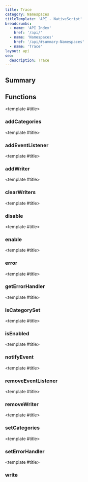 ```yaml
---
title: Trace
category: Namespaces
titleTemplate: 'API - NativeScript'
breadcrumbs:
  - name: 'API Index'
    href: '/api/'
  - name: 'Namespaces'
    href: '/api/#summary-Namespaces'
  - name: 'Trace'
layout: api
seo:
  description: Trace
---
```


<!-- This page is auto generated, do not edit manually. -->
<!-- Run "yarn generate:api-docs" to regenerate -->

<script setup lang="ts">
  import { provide } from "vue";
  import API_DATA from "./Trace.data.json";
  
  provide('API_DATA', API_DATA);
</script>

<APIRefHierarchy v-once />

## <Heading ignore>Summary</Heading>

<APIRefSummary v-once />

## Functions

<div class="">

<APIRef for="5096" v-once>

<template #title>

### addCategories

</template>

</APIRef>

</div>

<div class="">

<APIRef for="5112" v-once>

<template #title>

### addEventListener

</template>

</APIRef>

</div>

<div class="">

<APIRef for="5085" v-once>

<template #title>

### addWriter

</template>

</APIRef>

</div>

<div class="">

<APIRef for="5091" v-once>

<template #title>

### clearWriters

</template>

</APIRef>

</div>

<div class="">

<APIRef for="5081" v-once>

<template #title>

### disable

</template>

</APIRef>

</div>

<div class="">

<APIRef for="5079" v-once>

<template #title>

### enable

</template>

</APIRef>

</div>

<div class="">

<APIRef for="5123" v-once>

<template #title>

### error

</template>

</APIRef>

</div>

<div class="">

<APIRef for="5118" v-once>

<template #title>

### getErrorHandler

</template>

</APIRef>

</div>

<div class="">

<APIRef for="5099" v-once>

<template #title>

### isCategorySet

</template>

</APIRef>

</div>

<div class="">

<APIRef for="5083" v-once>

<template #title>

### isEnabled

</template>

</APIRef>

</div>

<div class="">

<APIRef for="5107" v-once>

<template #title>

### notifyEvent

</template>

</APIRef>

</div>

<div class="">

<APIRef for="5115" v-once>

<template #title>

### removeEventListener

</template>

</APIRef>

</div>

<div class="">

<APIRef for="5088" v-once>

<template #title>

### removeWriter

</template>

</APIRef>

</div>

<div class="">

<APIRef for="5093" v-once>

<template #title>

### setCategories

</template>

</APIRef>

</div>

<div class="">

<APIRef for="5120" v-once>

<template #title>

### setErrorHandler

</template>

</APIRef>

</div>

<div class="">

<APIRef for="5102" v-once>

<template #title>

### write

</template>

</APIRef>

</div>
